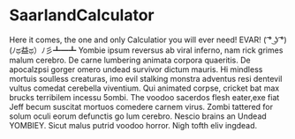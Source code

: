 # SaarlandCalculator
Here it comes, the one and only Calculatior you will ever need! EVAR!
( ͡° ͜ʖ ͡°)
(ﾉಥ益ಥ）ﾉ彡┻━┻
Yombie ipsum reversus ab viral inferno, nam rick grimes malum cerebro.
De carne lumbering animata corpora quaeritis.
 De apocalzpsi gorger omero undead survivor dictum mauris.
 Hi mindless mortuis soulless creaturas,
 imo evil stalking monstra adventus resi dentevil vultus comedat cerebella viventium.
 Qui animated corpse, cricket bat max brucks terribilem incessu 5ombi.
 The voodoo sacerdos flesh eater,exe fiat Jeff becum suscitat mortuos comedere carnem virus.
 Zombi tattered for solum oculi eorum defunctis go lum cerebro.
 Nescio brains an Undead YOMBIEY.
 Sicut malus putrid voodoo horror.
 Nigh tofth eliv ingdead.
 
